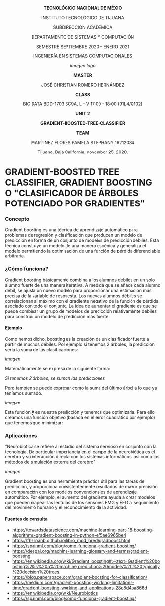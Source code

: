 <div align="center">

**TECNOLÓGICO NACIONAL DE MÉXIO**

INSTITUTO TECNOLÓGICO DE TIJUANA

SUBDIRECCIÓN ACADÉMICA
 
DEPARTAMENTO DE SISTEMAS Y COMPUTACIÓN
 
SEMESTRE SEPTIEMBRE 2020 – ENERO 2021

INGENIERÍA EN SISTEMAS COMPUTACIONALES

*imagen logo*

**MASTER**

JOSÉ CHRISTIAN ROMERO HERNÁNDEZ

**CLASS**

BIG DATA 
BDD-1703 SC9A, L - V 17:00 - 18:00 (91L4/Q102)

**UNIT 2**

**GRADIENT-BOOSTED-TREE-CLASSIFIER**


**TEAM**

MARTINEZ FLORES PAMELA STEPHANY	16212034


Tijuana, Baja California, november 25, 2020.

</div>

# GRADIENT-BOOSTED TREE CLASSIFIER, GRADIENT BOOSTING O "CLASIFICADOR DE ÁRBOLES POTENCIADO POR GRADIENTES" 

### Concepto

Gradient boosting es una técnica de aprendizaje automático para problemas de regresión y clasificación que producen un modelo de predicción en forma de un conjunto de modelos de predicción débiles. Esta técnica construye un modelo de una manera escénica y generaliza el modelo permitiendo la optimización de una función de pérdida diferenciable arbitraria.

### ¿Cómo funciona?

Gradient boosting básicamente combina a los alumnos débiles en un solo alumno fuerte de una manera iterativa. A medida que se añade cada alumno débil, se ajusta un nuevo modelo para proporcionar una estimación más precisa de la variable de respuesta. Los nuevos alumnos débiles se correlacionan al máximo con el gradiente negativo de la función de pérdida, asociado con todo el conjunto. La idea de aumentar el gradiente es que se puede combinar un grupo de modelos de predicción relativamente débiles para construir un modelo de predicción más fuerte.

#### Ejemplo 

Como hemos dicho, boosting es la creación de un clasificador fuerte a partir de muchos débiles. Por ejemplo si tenemos 2 árboles, la predicción sería la suma de las clasificaciones:


*imagen*

Matemáticamente se expresa de la siguiente forma:

_Si tenemos 2 árboles, se suman las predicciones_

Pero tambíen se puede expresar como la suma del último árbol a lo que ya teníamos sumado.

*imagen*

Esta función **ŷ** es nuestra predicción y tenemos que optimizarla. Para ello creamos una función objetivo (basada en el error cuadrático por ejemplo) que tenemos que minimizar:

### Aplicaciones 

"Neurobiótica se refiere al estudio del sistema nervioso en conjunto con la tecnología. De particular importancia en el campo de la neurobiótica es el cerebro y su interacción directa con los sistemas informáticos, así como los métodos de simulación externa del cerebro"

*imagen*

Gradient boosting es una herramienta práctica útil para las tareas de predicción, y proporciona consistentemente resultados de mayor precisión en comparación con los modelos convencionales de aprendizaje automático. Por ejemplo, el aumento del gradiente ayuda a crear modelos que pueden mapear las lecturas de los sensores EMG y EEG al seguimiento del movimiento humano y el reconocimiento de la actividad.

#### Fuentes de consulta 
- https://towardsdatascience.com/machine-learning-part-18-boosting-algorithms-gradient-boosting-in-python-ef5ae6965be4 
- https://fhernanb.github.io/libro_mod_pred/gradboost.html 
- https://spainml.com/blog/como-funciona-gradient-boosting/ 
- https://deepai.org/machine-learning-glossary-and-terms/gradient-boosting 
- https://en.wikipedia.org/wiki/Gradient_boosting#:~:text=Gradient%20boosting%20is%20a%20machine,prediction%20models%2C%20typically%20decision%20trees.  
- https://blog.paperspace.com/gradient-boosting-for-classification/ 
- https://medium.com/gradient-boosting-working-limitations-time/gradient-boosting-working-and-applications-28e8d4ba866d 
- https://en.wikipedia.org/wiki/Neurobiotics 
- https://spainml.com/blog/como-funciona-gradient-boosting/  